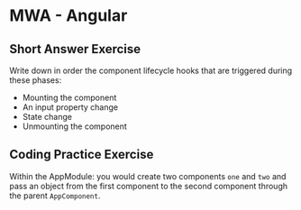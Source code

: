 # MWA - Angular
## Short Answer Exercise
Write down in order the component lifecycle hooks that are triggered during these phases:
* Mounting the component
* An input property change
* State change
* Unmounting the component
## Coding Practice Exercise
Within the AppModule: you would create two components `one` and `two` and pass an object from the first component to the second component through the parent `AppComponent`. 
